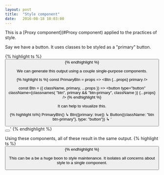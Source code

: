 ```yaml
---
layout: post
title:  "Style component"
date:   2016-08-18 10:03:00
---
```


This is a [Proxy component](#Proxy component) applied to the practices of style.

Say we have a button. It uses classes to be styled as a "primary" button.

{% highlight ts %}
<button type="button" className="btn btn-primary">
{% endhighlight %}

We can generate this output using a couple single-purpose components.

{% highlight ts %}
const PrimaryBtn = props =>
  <Btn {...props} primary />

const Btn = ({ className, primary, ...props }) =>
  <button
    type="button"
    className={classnames(
      "btn",
      primary && "btn-primary",
      className
    )}
    {...props}
  />
{% endhighlight %}

It can help to visualize this.

{% highlight ts%}
PrimaryBtn()
  ↳ Btn({primary: true})
    ↳ Button({className: "btn btn-primary"}, type: "button"})
      ↳ '<button type="button" class="btn btn-primary"></button>'
{% endhighlight %}

Using these components, all of these result in the same output.
{% highlight ts %}
<PrimaryBtn />
<Btn primary />
<button type="button" className="btn btn-primary" />
{% endhighlight %}

This can be a be a huge boon to style maintenance. It isolates all concerns about style to a single component.
